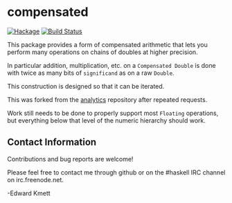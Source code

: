 compensated
===========

[![Hackage](https://img.shields.io/hackage/v/compensated.svg)](https://hackage.haskell.org/package/compensated) [![Build Status](https://secure.travis-ci.org/ekmett/compensated.png)](http://travis-ci.org/ekmett/compensated)

This package provides a form of compensated arithmetic that lets you perform many operations on chains of doubles at higher precision.

In particular addition, multiplication, etc. on a `Compensated Double` is done with twice as many bits of `significand` as on a raw `Double`.

This construction is designed so that it can be iterated.

This was forked from the [analytics](http://github.com/analytics/analytics.git) repository after repeated requests.

Work still needs to be done to properly support most `Floating` operations, but everything below that level of the numeric hierarchy should work.

Contact Information
-------------------

Contributions and bug reports are welcome!

Please feel free to contact me through github or on the #haskell IRC channel on irc.freenode.net.

-Edward Kmett
